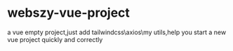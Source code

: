 # webszy-vue-project
a vue empty project,just add tailwindcss\axios\my utils,help you start a new vue project quickly and correctly
